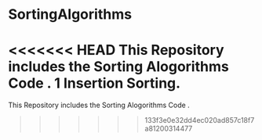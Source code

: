 # SortingAlgorithms
<<<<<<< HEAD
This Repository includes the Sorting  Alogorithms Code .
1  Insertion Sorting.
=======
This Repository includes the Sorting Alogorithms Code .
>>>>>>> 133f3e0e32dd4ec020ad857c18f7a81200314477
